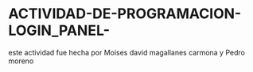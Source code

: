 # ACTIVIDAD-DE-PROGRAMACION-LOGIN_PANEL-
este actividad fue hecha por Moises david magallanes carmona y Pedro moreno 
